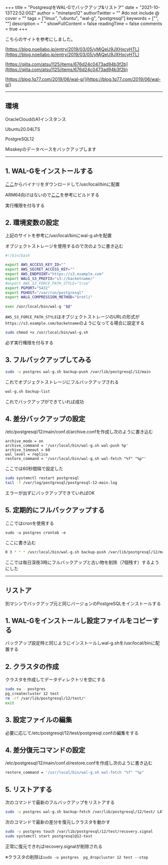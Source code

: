+++
title = "PostgresqlをWAL-Gでバックアップ&リストア"
date = "2021-10-13T22:52:00Z"
author = "minetaro12"
authorTwitter = "" #do not include @
cover = ""
tags = ["linux", "ubuntu", "wal-g", "postgresql"]
keywords = ["", ""]
description = " "
showFullContent = false
readingTime = false
comments = true
+++

こちらのサイトを参考にしました。

[https://blog.noellabo.jp/entry/2019/03/05/yMjQeU9JXHxcyHTL](https://blog.noellabo.jp/entry/2019/03/05/yMjQeU9JXHxcyHTL)

[https://qiita.com/atsu1125/items/676d24c0473ad94b3f2b](https://qiita.com/atsu1125/items/676d24c0473ad94b3f2b)

[https://blog.1q77.com/2019/06/wal-g/](https://blog.1q77.com/2019/06/wal-g/)

***

## 環境

OracleCloudのA1インスタンス

Ubuntu20.04LTS

PostgreSQL12

Misskeyのデータベースをバックアップします

***

## 1. WAL-Gをインストールする

[ここ](https://github.com/wal-g/wal-g/releases)からバイナリをダウンロードして/usr/local/binに配置

ARM64向けはないので[ここ](https://github.com/wal-g/wal-g/blob/master/docs/PostgreSQL.md)を参考にビルドする

実行権限を付与する

## 2. 環境変数の設定

上記のサイトを参考に/usr/local/binにwal-g.shを配置

オブジェクトストレージを使用するので次のように書き込む

```bash
#!/bin/bash

export AWS_ACCESS_KEY_ID=""
export AWS_SECRET_ACCESS_KEY=""
export AWS_ENDPOINT="https://s3.example.com"
export WALG_S3_PREFIX="s3://backetname/"
#export AWS_S3_FORCE_PATH_STYLE="true"
export PGPORT="5432"
export PGHOST="/var/run/postgresql"
export WALG_COMPRESSION_METHOD="brotli"
 
exec /usr/local/bin/wal-g "$@"
```

`AWS_S3_FORCE_PATH_STYLE`はオブジェクトストレージのURLの形式が`https://s3.example.com/backetname`のようになってる場合に設定する

```bash
sudo chmod +x /usr/local/bin/wal-g.sh
```

必ず実行権限を付与する

## 3. フルバックアップしてみる

```bash
sudo -u postgres wal-g.sh backup-push /var/lib/postgresql/12/main
```

これでオブジェクトストレージにフルバックアップされる

```bash
wal-g.sh backup-list
```

これでバックアップができていれば成功

## 4. 差分バックアップの設定

/etc/postgresql/12/main/conf.d/archive.confを作成し次のように書き込む

```baah
archive_mode = on
archive_command = '/usr/local/bin/wal-g.sh wal-push %p'  
archive_timeout = 60
wal_level = replica
restore_command = '/usr/local/bin/wal-g.sh wal-fetch "%f" "%p"'
```

ここでは60秒間隔で設定した

```bash
sudo systemctl restart postgresql
tail -f /var/log/postgresql/postgresql-12-main.log
```

エラーが出ずにバックアップできていればOK

## 5. 定期的にフルバックアップする

ここではcronを使用する

```baah
sudo -u postgres crontab -e
```

ここに書き込む

```bash
0 3 * * * /usr/local/bin/wal-g.sh backup-push /var/lib/postgresql/12/main/ ; /usr/local/bin/wal-g.sh delete retain 7 --confirm
```

ここでは毎日深夜3時にフルバックアップと古い物を削除（7個残す）するようにした

***

## リストア

別マシンでバックアップ元と同じバージョンのPostgreSQLをインストールする

## 1. WAL-Gをインストールし設定ファイルをコピーする

バックアップ設定時と同じようにインストールしwal-g.shを/usr/local/binに配置する

## 2. クラスタの作成

クラスタを作成してデータディレクトリを空にする

```bash
sudo su - postgres
pg_createcluster 12 test
rm -rf /var/lib/postgresql/12/test/*
exit
```

## 3. 設定ファイルの編集

必要に応じて/etc/postgresql/12/test/postgresql.confの編集をする

## 4. 差分復元コマンドの設定

/etc/postgresql/12/main/conf.d/restore.confを作成し次のように書き込む

```bash
restore_command = '/usr/local/bin/wal-g.sh wal-fetch "%f" "%p"
```

## 5. リストアする

次のコマンドで最新のフルバックアップをリストアする

```bash
sudo -u postgres wal-g.sh backup-fetch /var/lib/postgresql/12/test/ LATEST
```

次のコマンドで最新の差分を復元しクラスタを動かす

```bash
sudo -u postgres touch /var/lib/postgresql/12/test/recovery.signal
sudo systemctl start postgresql@12-test
```

正常に復元できればrecovery.signalが削除される

※クラスタの削除は`sudo -u postgres  pg_dropcluster 12 test --stop`
